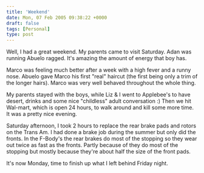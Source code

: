 ```yaml
---
title: 'Weekend'
date: Mon, 07 Feb 2005 09:38:22 +0000
draft: false
tags: [Personal]
type: post
---
```


Well, I had a great weekend. My parents came to visit Saturday. Adan was running Abuelo ragged. It's amazing the amount of energy that boy has.

Marco was feeling much better after a week with a high fever and a runny nose. Abuelo gave Marco his first "real" haircut (the first being only a trim of the longer hairs). Marco was very well behaved throughout the whole thing.

My parents stayed with the boys, while Liz & I went to Applebee's to have desert, drinks and some nice "childless" adult conversation :) Then we hit Wal-mart, which is open 24 hours, to walk around and kill some more time. It was a pretty nice evening.

Saturday afternoon, I took 2 hours to replace the rear brake pads and rotors on the Trans Am. I had done a brake job during the summer but only did the fronts. In the F-Body's the rear brakes do most of the stopping so they wear out twice as fast as the fronts. Partly because of they do most of the stopping but mostly because they're about half the size of the front pads.

It's now Monday, time to finish up what I left behind Friday night.